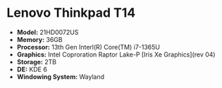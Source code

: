 # Lenovo Thinkpad T14

- **Model:** 21HD0072US
- **Memory:** 36GB
- **Processor:** 13th Gen Interl(R) Core(TM) i7-1365U
- **Graphics:** Intel Coproration Raptor Lake-P [Iris Xe Graphics](rev 04)
- **Storage:** 2TB
- **DE:** KDE 6
- **Windowing System:** Wayland
